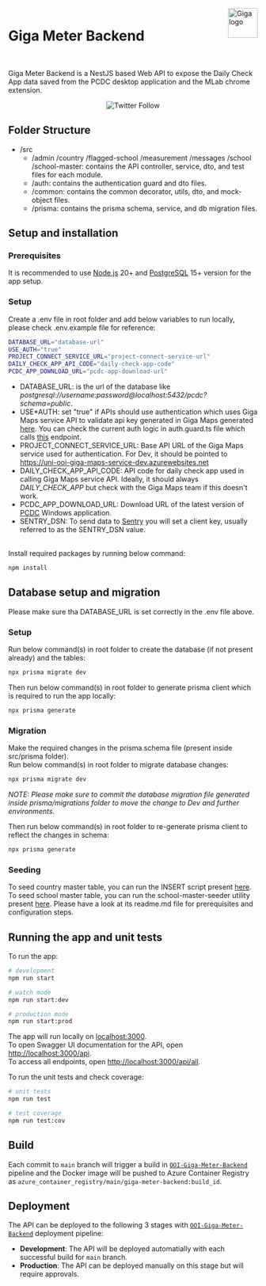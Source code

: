 <a href="https://giga.global/">
    <img src="https://s41713.pcdn.co/wp-content/uploads/2018/11/2020.05_GIGA-visual-identity-guidelines_v1-25.png" alt="Giga logo" title="Giga" align="right" height="60"/>
</a>

# Giga Meter Backend

<br>

Giga Meter Backend is a NestJS based Web API to expose the Daily Check App data saved from the PCDC desktop application and the MLab chrome extension.

<div align="center">

![Twitter Follow](https://img.shields.io/twitter/follow/gigaglobal)

</div>

## Folder Structure

- /src
  - /admin /country /flagged-school /measurement /messages /school /school-master: contains the API controller, service, dto, and test files for each module.
  - /auth: contains the authentication guard and dto files.
  - /common: contains the common decorator, utils, dto, and mock-object files.
  - /prisma: contains the prisma schema, service, and db migration files.

## Setup and installation

### Prerequisites

It is recommended to use [Node.js](https://nodejs.org/) 20+ and [PostgreSQL](https://www.postgresql.org/) 15+ version for the app setup.

### Setup

Create a .env file in root folder and add below variables to run locally, please check .env.example file for reference:

```bash
DATABASE_URL="database-url"
USE_AUTH="true"
PROJECT_CONNECT_SERVICE_URL="project-connect-service-url"
DAILY_CHECK_APP_API_CODE="daily-check-app-code"
PCDC_APP_DOWNLOAD_URL="pcdc-app-download-url"
```

- DATABASE_URL: is the url of the database like <i>postgresql://username:password@localhost:5432/pcdc?schema=public</i>.
- USE*AUTH: set "true" if APIs should use authentication which uses Giga Maps service API to validate api key generated in Giga Maps generated [here](https://uni-ooi-giga-maps-frontend-dev.azurewebsites.net/docs/explore-api). You can check the current auth logic in auth.guard.ts file which calls [this](https://uni-ooi-giga-maps-service-dev.azurewebsites.net/api/v1/#/Validate%20Api%20Key/get_api_v1_validate_api_key__apiCode*) endpoint.
- PROJECT_CONNECT_SERVICE_URL: Base API URL of the Giga Maps service used for authentication. For Dev, it should be pointed to https://uni-ooi-giga-maps-service-dev.azurewebsites.net
- DAILY_CHECK_APP_API_CODE: API code for daily check app used in calling Giga Maps service API. Ideally, it should always <i>DAILY_CHECK_APP</i> but check with the Giga Maps team if this doesn't work.
- PCDC_APP_DOWNLOAD_URL: Download URL of the latest version of [PCDC](https://github.com/unicef/project-connect-daily-check-app) Windows application.
- SENTRY_DSN: To send data to [Sentry](https://docs.sentry.io/) you will set a client key, usually referred to as the SENTRY_DSN value.

<br />
Install required packages by running below command:

```bash
npm install
```

## Database setup and migration

Please make sure tha DATABASE_URL is set correctly in the .env file above.<br />

### Setup

Run below command(s) in root folder to create the database (if not present already) and the tables:

```bash
npx prisma migrate dev
```

Then run below command(s) in root folder to generate prisma client which is required to run the app locally:

```bash
npx prisma generate
```

### Migration

Make the required changes in the prisma.schema file (present inside src/prisma folder). <br />
Run below command(s) in root folder to migrate database changes:

```bash
npx prisma migrate dev
```

<i>NOTE: Please make sure to commit the database migration file generated inside prisma/migrations folder to move the change to Dev and further environments.</i>

Then run below command(s) in root folder to re-generate prisma client to reflect the changes in schema:

```bash
npx prisma generate
```

### Seeding

To seed country master table, you can run the INSERT script present [here](https://github.com/unicef/giga-meter-backend/blob/main/src/prisma/scripts/country-insert-script.sql).
<br/>
To seed school master table, you can run the school-master-seeder utility present [here](https://github.com/unicef/giga-meter-backend/tree/main/utility/school-master-seeder). Please have a look at its readme.md file for prerequisites and configuration steps.

## Running the app and unit tests

To run the app:

```bash
# development
npm run start

# watch mode
npm run start:dev

# production mode
npm run start:prod
```

The app will run locally on [localhost:3000](http://localhost:3000/).
<br />
To open Swagger UI documentation for the API, open [http://localhost:3000/api](http://localhost:3000/api).
<br />
To access all endpoints, open [http://localhost:3000/api/all](http://localhost:3000/api/all).

To run the unit tests and check coverage:

```bash
# unit tests
npm run test

# test coverage
npm run test:cov
```

## Build

Each commit to `main` branch will trigger a build in [`OOI-Giga-Meter-Backend`](https://unicef.visualstudio.com/OI-Connect/_build?definitionId=1386) pipeline and the Docker image will be pushed to Azure Container Registry as `azure_container_registry/main/giga-meter-backend:build_id`.

## Deployment

The API can be deployed to the following 3 stages with [`OOI-Giga-Meter-Backend`](https://unicef.visualstudio.com/OI-Connect/_release?_a=releases&definitionId=8) deployment pipeline:

- **Development**: The API will be deployed automatially with each successful build for `main` branch.
- **Production**: The API can be deployed manually on this stage but will require approvals.

